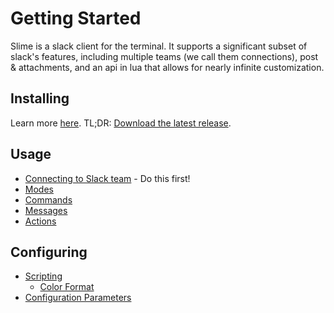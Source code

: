 # Getting Started

Slime is a slack client for the terminal. It supports a significant subset of slack's features,
including multiple teams (we call them connections), post &amp; attachments, and an api in lua that
allows for nearly infinite customization.

## Installing
Learn more [here](Installing.md). TL;DR: [Download the latest release](https://github.com/1egoman/slime/releases).

## Usage
- [Connecting to Slack team](Connecting.md) - Do this first!
- [Modes](Modes.md)
- [Commands](Commands.md)
- [Messages](Messages.md)
- [Actions](Actions.md)

## Configuring
- [Scripting](Scripting.md)
  - [Color Format](Colors.md)
- [Configuration Parameters](configuration/README.md)
